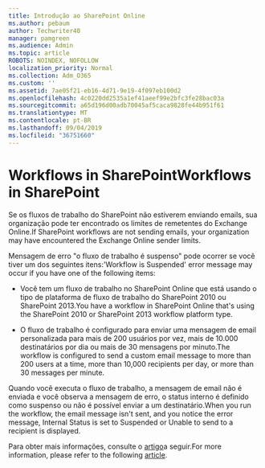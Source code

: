 ```yaml
---
title: Introdução ao SharePoint Online
ms.author: pebaum
author: Techwriter40
manager: pamgreen
ms.audience: Admin
ms.topic: article
ROBOTS: NOINDEX, NOFOLLOW
localization_priority: Normal
ms.collection: Adm_O365
ms.custom: ''
ms.assetid: 7ae05f21-eb16-4d71-9e19-4f097eb100d2
ms.openlocfilehash: 4c0220dd2535a1ef41aeef99e2bfc3fe28bac03a
ms.sourcegitcommit: a65d196d00adb70045af5caca9828fe44b951f61
ms.translationtype: MT
ms.contentlocale: pt-BR
ms.lasthandoff: 09/04/2019
ms.locfileid: "36751660"
---
```

# <a name="workflows-in-sharepoint"></a><span data-ttu-id="3c2f0-102">Workflows in SharePoint</span><span class="sxs-lookup"><span data-stu-id="3c2f0-102">Workflows in SharePoint</span></span>

<span data-ttu-id="3c2f0-103">Se os fluxos de trabalho do SharePoint não estiverem enviando emails, sua organização pode ter encontrado os limites de remetentes do Exchange Online.</span><span class="sxs-lookup"><span data-stu-id="3c2f0-103">If SharePoint workflows are not sending emails, your organization may have encountered the Exchange Online sender limits.</span></span>

<span data-ttu-id="3c2f0-104">Mensagem de erro "o fluxo de trabalho é suspenso" pode ocorrer se você tiver um dos seguintes itens:</span><span class="sxs-lookup"><span data-stu-id="3c2f0-104">'Workflow is Suspended' error message may occur if you have one of the following items:</span></span>

- <span data-ttu-id="3c2f0-105">Você tem um fluxo de trabalho no SharePoint Online que está usando o tipo de plataforma de fluxo de trabalho do SharePoint 2010 ou SharePoint 2013.</span><span class="sxs-lookup"><span data-stu-id="3c2f0-105">You have a workflow in SharePoint Online that's using the SharePoint 2010 or SharePoint 2013 workflow platform type.</span></span>

- <span data-ttu-id="3c2f0-106">O fluxo de trabalho é configurado para enviar uma mensagem de email personalizada para mais de 200 usuários por vez, mais de 10.000 destinatários por dia ou mais de 30 mensagens por minuto.</span><span class="sxs-lookup"><span data-stu-id="3c2f0-106">The workflow is configured to send a custom email message to more than 200 users at a time, more than 10,000 recipients per day, or more than 30 messages per minute.</span></span>

<span data-ttu-id="3c2f0-107">Quando você executa o fluxo de trabalho, a mensagem de email não é enviada e você observa a mensagem de erro, o status interno é definido como suspenso ou não é possível enviar a um destinatário.</span><span class="sxs-lookup"><span data-stu-id="3c2f0-107">When you run the workflow, the email message isn't sent, and you notice the error message, Internal Status is set to Suspended or Unable to send to a recipient is displayed.</span></span>

<span data-ttu-id="3c2f0-108">Para obter mais informações, consulte o [artigo](https://docs.microsoft.com/sharepoint/support/workflows/configured-workflow-fails-running)a seguir.</span><span class="sxs-lookup"><span data-stu-id="3c2f0-108">For more information, please refer to the following [article](https://docs.microsoft.com/sharepoint/support/workflows/configured-workflow-fails-running).</span></span>

